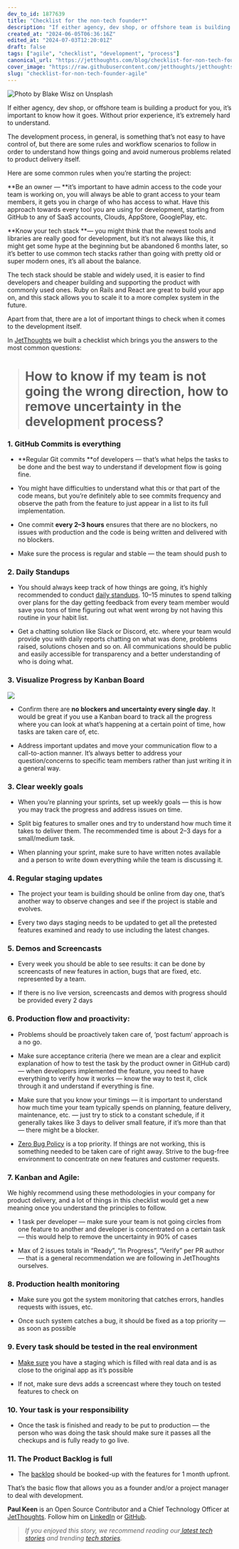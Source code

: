 ```yaml
---
dev_to_id: 1877639
title: "Checklist for the non-tech founder*"
description: "If either agency, dev shop, or offshore team is building a product for you, it’s important to know..."
created_at: "2024-06-05T06:36:16Z"
edited_at: "2024-07-03T12:20:01Z"
draft: false
tags: ["agile", "checklist", "development", "process"]
canonical_url: "https://jetthoughts.com/blog/checklist-for-non-tech-founder-agile/"
cover_image: "https://raw.githubusercontent.com/jetthoughts/jetthoughts.github.io/master/static/assets/img/blog/checklist-for-non-tech-founder-agile/cover.jpeg"
slug: "checklist-for-non-tech-founder-agile"
---
```

![Photo by [Blake Wisz](https://unsplash.com/@blakewisz?utm_source=unsplash&utm_medium=referral&utm_content=creditCopyText) on [Unsplash](https://unsplash.com/search/photos/non-tech?utm_source=unsplash&utm_medium=referral&utm_content=creditCopyText)](https://raw.githubusercontent.com/jetthoughts/jetthoughts.github.io/master/static/assets/img/blog/checklist-for-non-tech-founder-agile/file_0.jpeg)

If either agency, dev shop, or offshore team is building a product for you, it’s important to know how it goes. Without prior experience, it’s extremely hard to understand.

The development process, in general, is something that’s not easy to have control of, but there are some rules and workflow scenarios to follow in order to understand how things going and avoid numerous problems related to product delivery itself.

Here are some common rules when you’re starting the project:

**Be an owner — **it’s important to have admin access to the code your team is working on, you will always be able to grant access to your team members, it gets you in charge of who has access to what. Have this approach towards every tool you are using for development, starting from GitHub to any of SaaS accounts, Clouds, AppStore, GooglePlay, etc.

**Know your tech stack **— you might think that the newest tools and libraries are really good for development, but it’s not always like this, it might get some hype at the beginning but be abandoned 6 months later, so it’s better to use common tech stacks rather than going with pretty old or super modern ones, it’s all about the balance.

The tech stack should be stable and widely used, it is easier to find developers and cheaper building and supporting the product with commonly used ones. Ruby on Rails and React are great to build your app on, and this stack allows you to scale it to a more complex system in the future.

Apart from that, there are a lot of important things to check when it comes to the development itself.

In [JetThoughts](https://www.jetthoughts.com) we built a checklist which brings you the answers to the most common questions:
> # How to know if my team is not going the wrong direction, how to remove uncertainty in the development process?

### 1. GitHub Сommits is everything

* **Regular Git commits **of developers — that’s what helps the tasks to be done and the best way to understand if development flow is going fine.

* You might have difficulties to understand what this or that part of the code means, but you’re definitely able to see commits frequency and observe the path from the feature to just appear in a list to its full implementation.

* One commit **every 2–3 hours** ensures that there are no blockers, no issues with production and the code is being written and delivered with no blockers.

* Make sure the process is regular and stable — the team should push to

### 2. Daily Standups

* You should always keep track of how things are going, it’s highly recommended to conduct [daily standups](https://jtway.co/a-typical-day-at-jetthoughts-460b84eeb9c6). 10–15 minutes to spend talking over plans for the day getting feedback from every team member would save you tons of time figuring out what went wrong by not having this routine in your habit list.

* Get a chatting solution like Slack or Discord, etc. where your team would provide you with daily reports chatting on what was done, problems raised, solutions chosen and so on. All communications should be public and easily accessible for transparency and a better understanding of who is doing what.

### 3. Visualize Progress by Kanban Board

![](https://raw.githubusercontent.com/jetthoughts/jetthoughts.github.io/master/static/assets/img/blog/checklist-for-non-tech-founder-agile/file_1.jpg)

* Confirm there are **no blockers and uncertainty every single day**. It would be great if you use a Kanban board to track all the progress where you can look at what’s happening at a certain point of time, how tasks are taken care of, etc.

* Address important updates and move your communication flow to a call-to-action manner. It’s always better to address your question/concerns to specific team members rather than just writing it in a general way.

### 3. Clear weekly goals

* When you’re planning your sprints, set up weekly goals — this is how you may track the progress and address issues on time.

* Split big features to smaller ones and try to understand how much time it takes to deliver them. The recommended time is about 2–3 days for a small/medium task.

* When planning your sprint, make sure to have written notes available and a person to write down everything while the team is discussing it.

### 4. Regular staging updates

* The project your team is building should be online from day one, that’s another way to observe changes and see if the project is stable and evolves.

* Every two days staging needs to be updated to get all the pretested features examined and ready to use including the latest changes.

### 5. Demos and Screencasts

* Every week you should be able to see results: it can be done by screencasts of new features in action, bugs that are fixed, etc. represented by a team.

* If there is no live version, screencasts and demos with progress should be provided every 2 days

### 6. Production flow and proactivity:

* Problems should be proactively taken care of, ‘post factum’ approach is a no go.

* Make sure acceptance criteria (here we mean are a clear and explicit explanation of how to test the task by the product owner in GitHub card)— when developers implemented the feature, you need to have everything to verify how it works — know the way to test it, click through it and understand if everything is fine.

* Make sure that you know your timings — it is important to understand how much time your team typically spends on planning, feature delivery, maintenance, etc. — just try to stick to a constant schedule, if it generally takes like 3 days to deliver small feature, if it’s more than that — there might be a blocker.

* [Zero Bug Policy](https://medium.com/qualityfaster/the-zero-bug-policy-b0bd987be684) is a top priority. If things are not working, this is something needed to be taken care of right away. Strive to the bug-free environment to concentrate on new features and customer requests.

### 7. Kanban and Agile:

We highly recommend using these methodologies in your company for product delivery, and a lot of things in this checklist would get a new meaning once you understand the principles to follow.

* 1 task per developer — make sure your team is not going circles from one feature to another and developer is concentrated on a certain task — this would help to remove the uncertainty in 90% of cases

* Max of 2 issues totals in “Ready”, “In Progress”, “Verify” per PR author — that is a general recommendation we are following in JetThoughts ourselves.

### 8. Production health monitoring

* Make sure you got the system monitoring that catches errors, handles requests with issues, etc.

* Once such system catches a bug, it should be fixed as a top priority — as soon as possible

### 9. Every task should be tested in the real environment

* [Make sure](https://jtway.co/prepare-the-pull-request-before-asking-to-review-42df362a5c8e) you have a staging which is filled with real data and is as close to the original app as it’s possible

* If not, make sure devs adds a screencast where they touch on tested features to check on

### 10. Your task is your responsibility

* Once the task is finished and ready to be put to production — the person who was doing the task should make sure it passes all the checkups and is fully ready to go live.

### 11. The Product Backlog is full

* The [backlog](https://www.agilealliance.org/glossary/backlog/#q=~(infinite~false~filters~(postType~(~'page~'post~'aa_book~'aa_event_session~'aa_experience_report~'aa_glossary~'aa_research_paper~'aa_video)~tags~(~'backlog))~searchTerm~'~sort~false~sortDirection~'asc~page~1)) should be booked-up with the features for 1 month upfront.

That’s the basic flow that allows you as a founder and/or a project manager to deal with development.

**Paul Keen** is an Open Source Contributor and a Chief Technology Officer at [JetThoughts](https://www.jetthoughts.com). Follow him on [LinkedIn](https://www.linkedin.com/in/paul-keen/) or [GitHub](https://github.com/pftg).
>  *If you enjoyed this story, we recommend reading our[ latest tech stories](https://jtway.co/latest) and trending [tech stories](https://jtway.co/trending).*

